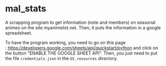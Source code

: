 # mal_stats

A scrapping program to get information (note and members) on seasonal animes on the site myanimelist.net.
Then, it puts the information in a google spreadsheet.

To have the program working, you need to go on this page : https://developers.google.com/sheets/api/quickstart/python and click on the button "ENABLE THE GOOGLE SHEET API". Then, you just need to put the file `credentials.json` in the `GS_resources` directory.
